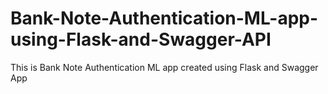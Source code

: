# Bank-Note-Authentication-ML-app-using-Flask-and-Swagger-API
This is Bank Note Authentication ML app created using Flask and Swagger App
